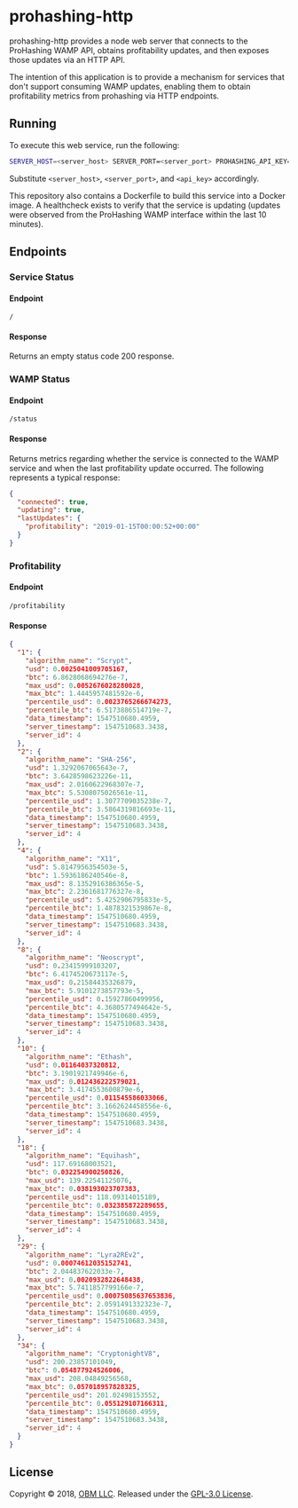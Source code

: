 # prohashing-http

prohashing-http provides a node web server that connects to the ProHashing WAMP API, obtains profitability updates, and then exposes those updates via an HTTP API.

The intention of this application is to provide a mechanism for services that don't support consuming WAMP updates, enabling them to obtain profitability metrics from prohashing via HTTP endpoints.

## Running ##

To execute this web service, run the following:

```sh
SERVER_HOST=<server_host> SERVER_PORT=<server_port> PROHASHING_API_KEY=<api_key> node app.js
```

Substitute `<server_host>`, `<server_port>`, and `<api_key>` accordingly.

This repository also contains a Dockerfile to build this service into a Docker image.  A healthcheck exists to verify that the service is updating (updates were observed from the ProHashing WAMP interface within the last 10 minutes).

## Endpoints ##

### Service Status ###

#### Endpoint ####

`/`

#### Response ####

Returns an empty status code 200 response.

### WAMP Status ###

#### Endpoint ####

`/status`

#### Response ####

Returns metrics regarding whether the service is connected to the WAMP service and when the last profitability update occurred.  The following represents a typical response:

```json
{
  "connected": true,
  "updating": true,
  "lastUpdates": {
    "profitability": "2019-01-15T00:00:52+00:00"
  }
}
```

### Profitability ###

#### Endpoint ####

`/profitability`

#### Response ####

```json
{
  "1": {
    "algorithm_name": "Scrypt",
    "usd": 0.0025041009705167,
    "btc": 6.8628068694276e-7,
    "max_usd": 0.0052676028280028,
    "max_btc": 1.4445957481592e-6,
    "percentile_usd": 0.0023765266674273,
    "percentile_btc": 6.5173886514719e-7,
    "data_timestamp": 1547510680.4959,
    "server_timestamp": 1547510683.3438,
    "server_id": 4
  },
  "2": {
    "algorithm_name": "SHA-256",
    "usd": 1.3292067065643e-7,
    "btc": 3.6428598623226e-11,
    "max_usd": 2.0160622968307e-7,
    "max_btc": 5.5308075026561e-11,
    "percentile_usd": 1.3077709035238e-7,
    "percentile_btc": 3.5864319816693e-11,
    "data_timestamp": 1547510680.4959,
    "server_timestamp": 1547510683.3438,
    "server_id": 4
  },
  "4": {
    "algorithm_name": "X11",
    "usd": 5.8147956354503e-5,
    "btc": 1.5936186240546e-8,
    "max_usd": 8.1352916386365e-5,
    "max_btc": 2.2361681776327e-8,
    "percentile_usd": 5.4252906795833e-5,
    "percentile_btc": 1.4878321539867e-8,
    "data_timestamp": 1547510680.4959,
    "server_timestamp": 1547510683.3438,
    "server_id": 4
  },
  "8": {
    "algorithm_name": "Neoscrypt",
    "usd": 0.23415999103207,
    "btc": 6.4174520673117e-5,
    "max_usd": 0.21584435326879,
    "max_btc": 5.9101273857793e-5,
    "percentile_usd": 0.15927860499956,
    "percentile_btc": 4.3680577494642e-5,
    "data_timestamp": 1547510680.4959,
    "server_timestamp": 1547510683.3438,
    "server_id": 4
  },
  "10": {
    "algorithm_name": "Ethash",
    "usd": 0.01164037320812,
    "btc": 3.1901921749946e-6,
    "max_usd": 0.012436222579021,
    "max_btc": 3.4174553600879e-6,
    "percentile_usd": 0.011545586033066,
    "percentile_btc": 3.1662624458556e-6,
    "data_timestamp": 1547510680.4959,
    "server_timestamp": 1547510683.3438,
    "server_id": 4
  },
  "18": {
    "algorithm_name": "Equihash",
    "usd": 117.69168003521,
    "btc": 0.032254900250826,
    "max_usd": 139.22541125076,
    "max_btc": 0.038193023707383,
    "percentile_usd": 118.09314015189,
    "percentile_btc": 0.032385872289655,
    "data_timestamp": 1547510680.4959,
    "server_timestamp": 1547510683.3438,
    "server_id": 4
  },
  "29": {
    "algorithm_name": "Lyra2REv2",
    "usd": 0.00074612035152741,
    "btc": 2.044837622033e-7,
    "max_usd": 0.0020932822648438,
    "max_btc": 5.7411857799166e-7,
    "percentile_usd": 0.00075085637653836,
    "percentile_btc": 2.0591491332323e-7,
    "data_timestamp": 1547510680.4959,
    "server_timestamp": 1547510683.3438,
    "server_id": 4
  },
  "34": {
    "algorithm_name": "CryptonightV8",
    "usd": 200.23857101049,
    "btc": 0.054877924526006,
    "max_usd": 208.04849256568,
    "max_btc": 0.057018957828325,
    "percentile_usd": 201.02498153552,
    "percentile_btc": 0.055129107166311,
    "data_timestamp": 1547510680.4959,
    "server_timestamp": 1547510683.3438,
    "server_id": 4
  }
}
```

## License ##

Copyright © 2018, [OBM LLC](https://obm.mn/).  Released under the [GPL-3.0 License](LICENSE).
